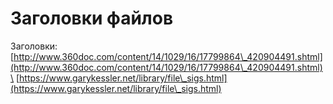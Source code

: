 # Заголовки файлов

Заголовки:\
[http://www.360doc.com/content/14/1029/16/17799864\_420904491.shtml](http://www.360doc.com/content/14/1029/16/17799864\_420904491.shtml)\
[https://www.garykessler.net/library/file\_sigs.html](https://www.garykessler.net/library/file\_sigs.html)
